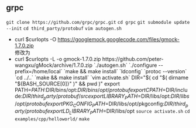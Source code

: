 ## grpc
`git clone https://github.com/grpc/grpc.git`
`cd grpc`
`git submodule update --init`
`cd third_party/protobuf`
`vim autogen.sh`
+ curl $curlopts -O https://googlemock.googlecode.com/files/gmock-1.7.0.zip
<br>修改为<br>
+ curl $curlopts  -L -o gmock-1.7.0.zip https://github.com/peter-wangxu/gMock/archive/1.7.0.zip
`./autogen.sh`
`./configure --prefix=/home/local`
`make && make install`
`ldconfig`
`protoc --version`
`cd ../..`
`make && make install`
`vim activate.sh`
	DIR="$( cd "$( dirname "${BASH_SOURCE[0]}" )" && pwd )"
	export PATH=$PATH:$DIR/bins/opt:$DIR/bins/opt/protobuf
	export CPATH=$DIR/include:$DIR/third_party/protobuf/src
	export LIBRARY_PATH=$DIR/libs/opt:$DIR/libs/opt/protobuf
	export PKG_CONFIG_PATH=$DIR/libs/opt/pkgconfig:$DIR/third_party/protobuf
	export LD_LIBRARY_PATH=$DIR/libs/opt
`source activate.sh`
`cd examples/cpp/helloworld/`
`make`

